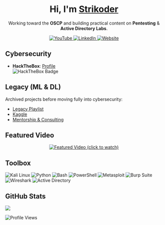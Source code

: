 <h1 align="center">Hi, I'm <a href="https://strikoder.github.io/" target="_blank" rel="noreferrer">Strikoder</a></h1>

<p align="center">
  Working toward the <b>OSCP</b> and building practical content on <b>Pentesting</b> & <b>Active Directory Labs</b>.
</p>

<p align="center">
   <a href="https://www.youtube.com/@strikoder">
    <img alt="YouTube" src="https://img.shields.io/badge/YouTube-@strikoder-ff0000?logo=youtube&logoColor=white&style=for-the-badge">
  </a>
  
   <a href="https://www.linkedin.com/in/strikoder/">
    <img alt="LinkedIn" src="https://img.shields.io/badge/LinkedIn-Profile-0A66C2?logo=linkedin&logoColor=white&style=for-the-badge">
  </a>
  
  <a href="https://strikoder.github.io/">
    <img alt="Website" src="https://img.shields.io/badge/Website-strikoder.github.io-000?logo=github&logoColor=white&style=for-the-badge">
  </a>

## Cybersecurity
- **HackTheBox**: [Profile](https://app.hackthebox.com/users/1872370)  
  <img src="https://www.hackthebox.com/badge/image/1872370" alt="HackTheBox Badge">

## Legacy (ML & DL)
Archived projects before moving fully into cybersecurity:

- [Legacy Playlist](https://github.com/stars/strikoder/lists/legacy)  
- [Kaggle](https://www.kaggle.com/strikoder)  
- [Mentorship & Consulting](https://github.com/Strikoder/Mentorship-public)  

## Featured Video
<p align="center">
  <a href="https://youtu.be/JgHjbwW-RhI?si=4V0o-lQIQNGK3e77">
    <img src="https://img.youtube.com/vi/JgHjbwW-RhI/hqdefault.jpg" alt="Featured Video (click to watch)">
  </a>
</p>

## Toolbox
<p>
  <img alt="Kali Linux" src="https://img.shields.io/badge/Kali_Linux-268BEE?logo=kalilinux&logoColor=white&style=flat-square">
  <img alt="Python" src="https://img.shields.io/badge/Python-3776AB?logo=python&logoColor=white&style=flat-square">
  <img alt="Bash" src="https://img.shields.io/badge/Bash-121011?logo=gnubash&logoColor=white&style=flat-square">
  <img alt="PowerShell" src="https://img.shields.io/badge/PowerShell-5391FE?logo=powershell&logoColor=white&style=flat-square">
  <img alt="Metasploit" src="https://img.shields.io/badge/Metasploit-2596be?logo=metasploit&logoColor=white&style=flat-square">
  <img alt="Burp Suite" src="https://img.shields.io/badge/Burp_Suite-FF6633?logo=burpsuite&logoColor=white&style=flat-square">
  <img alt="Wireshark" src="https://img.shields.io/badge/Wireshark-1679A7?logo=wireshark&logoColor=white&style=flat-square">
  <img alt="Active Directory" src="https://img.shields.io/badge/Active_Directory-0078D4?logo=microsoft&logoColor=white&style=flat-square">
</p>

## GitHub Stats
<p>
  <img src="https://github-readme-stats.vercel.app/api/top-langs/?username=strikoder&layout=compact&count_private=true&theme=blue-green&title_color=00b3ff">
</p>
<p>
  <img src="https://komarev.com/ghpvc/?username=strikoder&color=blueviolet" alt="Profile Views">
</p>



